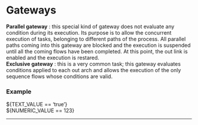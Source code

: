 # Gateways

**Parallel gateway** : this special kind of gateway does not evaluate any condition during its execution. Its purpose is to allow the concurrent execution of tasks, belonging to different paths of the process. All parallel paths coming into this gateway are blocked and the execution is suspended until all the coming flows have been completed. At this point, the out link is enabled and the execution is restared.  
 **Exclusive gateway** : this is a very common task; this gateway evaluates conditions applied to each out arch and allows the execution of the only sequence flows whose conditions are valid.

### Example

${TEXT\_VALUE == ‘true’}  
${NUMERIC\_VALUE == 123}

---



